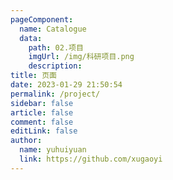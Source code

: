 ```yaml
---
pageComponent:
  name: Catalogue
  data:
    path: 02.项目
    imgUrl: /img/科研项目.png
    description: 
title: 页面
date: 2023-01-29 21:50:54
permalink: /project/
sidebar: false
article: false
comment: false
editLink: false
author:
  name: yuhuiyuan
  link: https://github.com/xugaoyi
---
```

